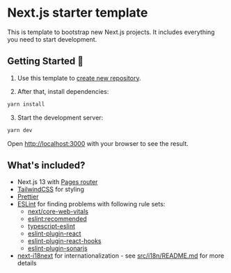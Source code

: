 # Next.js starter template

This is template to bootstrap new Next.js projects. It includes everything you need to start development.

## Getting Started :rocket:

1. Use this template to [create new repository](https://github.com/zerodays/next-template/generate).

2. After that, install dependencies:

```bash
yarn install
```

3. Start the development server:

```bash
yarn dev
```

Open [http://localhost:3000](http://localhost:3000) with your browser to see the result.

## What's included?

- Next.js 13 with [Pages router](https://nextjs.org/docs/pages/building-your-application/routing)
- [TailwindCSS](https://tailwindcss.com/) for styling
- [Prettier](https://prettier.io/)
- [ESLint](https://eslint.org/) for finding problems with following rule sets:
  - [next/core-web-vitals](https://nextjs.org/docs/pages/building-your-application/configuring/eslint)
  - [eslint:recommended](https://eslint.org/docs/latest/rules/)
  - [typescript-eslint](https://typescript-eslint.io/)
  - [eslint-plugin-react](https://github.com/jsx-eslint/eslint-plugin-react)
  - [eslint-plugin-react-hooks](https://www.npmjs.com/package/eslint-plugin-react-hooks)
  - [eslint-plugin-sonarjs](https://github.com/SonarSource/eslint-plugin-sonarjs)
- [next-i18next](https://github.com/i18next/next-i18next) for internationalization - see [src/i18n/README.md](./src/i18n/README.md) for more details
